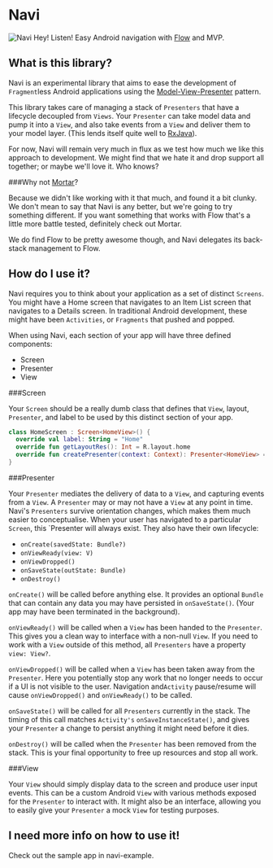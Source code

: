 Navi
====

![Navi](http://img09.deviantart.net/b2a1/i/2006/310/8/1/_navi__by_link3kokiri.gif) Hey! Listen! Easy Android navigation with [Flow](https://github.com/square/flow) and MVP.

What is this library?
---------------------

Navi is an experimental library that aims to ease the development of `Fragment`less Android applications using the [Model-View-Presenter](https://en.wikipedia.org/wiki/Model%E2%80%93view%E2%80%93presenter) pattern.

This library takes care of managing a stack of `Presenters` that have a lifecycle decoupled from `Views`. Your `Presenter` can take model data and pump it into a `View`, and also take events from a `View` and deliver them to your model layer. (This lends itself quite well to [RxJava](https://github.com/ReactiveX/RxJava)).

For now, Navi will remain very much in flux as we test how much we like this approach to development. We might find that we hate it and drop support all together; or maybe we'll love it. Who knows?

###Why not [Mortar](https://github.com/square/mortar/)?

Because we didn't like working with it that much, and found it a bit clunky. We don't mean to say that Navi is any better, but we're going to try something different. If you want something that works with Flow that's a little more battle tested, definitely check out Mortar.

We do find Flow to be pretty awesome though, and Navi delegates its back-stack management to Flow.

How do I use it?
----------------

Navi requires you to think about your application as a set of distinct `Screens`. You might have a Home screen that navigates to an Item List screen that navigates to a Details screen. In traditional Android development, these might have been `Activities`, or `Fragments` that pushed and popped.

When using Navi, each section of your app will have three defined components:
 - Screen
 - Presenter
 - View

###Screen

Your `Screen` should be a really dumb class that defines that `View`, layout, `Presenter`, and label to be used by this distinct section of your app.

```Kotlin
class HomeScreen : Screen<HomeView>() {
  override val label: String = "Home"
  override fun getLayoutRes(): Int = R.layout.home
  override fun createPresenter(context: Context): Presenter<HomeView> = HomePresenter(id)
}
```

###Presenter

Your `Presenter` mediates the delivery of data to a `View`, and capturing events from a `View`. A `Presenter` may or may not have a `View` at any point in time. Navi's `Presenters` survive orientation changes, which makes them much easier to conceptualise. When your user has navigated to a particular `Screen`, this `Presenter will always exist. They also have their own lifecycle:

 - `onCreate(savedState: Bundle?)`
 - `onViewReady(view: V)`
 - `onViewDropped()`
 - `onSaveState(outState: Bundle)`
 - `onDestroy()`

`onCreate()` will be called before anything else. It provides an optional `Bundle` that can contain any data you may have persisted in `onSaveState()`. (Your app may have been terminated in the background).

`onViewReady()` will be called when a `View` has been handed to the `Presenter`. This gives you a clean way to interface with a non-null `View`. If you need to work with a `View` outside of this method, all `Presenters` have a property `view: View?`.

`onViewDropped()` will be called when a `View` has been taken away from the `Presenter`. Here you potentially stop any work that no longer needs to occur if a UI is not visible to the user. Navigation and`Activity` pause/resume will cause `onViewDropped()` and `onViewReady()` to be called.

`onSaveState()` will be called for all `Presenters` currently in the stack. The timing of this call matches `Activity's` `onSaveInstanceState()`, and gives your `Presenter` a change to persist anything it might need before it dies.

`onDestroy()` will be called when the `Presenter` has been removed from the stack. This is your final opportunity to free up resources and stop all work.

###View

Your `View` should simply display data to the screen and produce user input events. This can be a custom Android `View` with various methods exposed for the `Presenter` to interact with. It might also be an interface, allowing you to easily give your `Presenter` a mock `View` for testing purposes.

I need more info on how to use it!
----------------------------------

Check out the sample app in navi-example.

